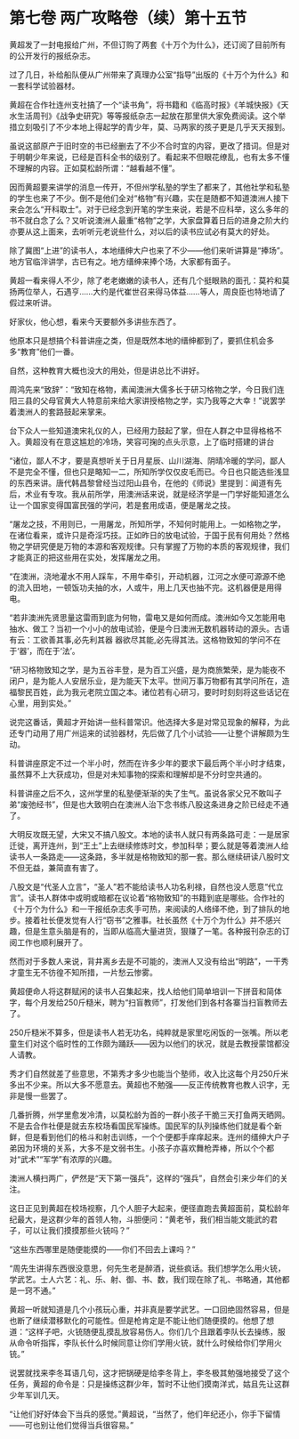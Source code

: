 # 第七卷 两广攻略卷（续）第十五节

黄超发了一封电报给广州，不但订购了两套《十万个为什么》，还订阅了目前所有的公开发行的报纸杂志。
 
过了几日，补给船队便从广州带来了真理办公室“指导”出版的《十万个为什么》和一套科学试验器材。
 
黄超在合作社连州支社搞了一个“读书角”，将书籍和《临高时报》《羊城快报》《天水生活周刊》《战争史研究》等等报纸杂志一起放在那里供大家免费阅读。这个举措立刻吸引了不少本地上得起学的青少年，莫、马两家的孩子更是几乎天天报到。
 
虽说这部原产于旧时空的书已经删去了不少不合时宜的内容，更改了措词。但是对于明朝少年来说，已经是百科全书的级别了。看起来不但眼花缭乱，也有太多不懂不理解的内容。正如莫松龄所谓：“越看越不懂”。
 
因而黄超要来讲学的消息一传开，不但州学私塾的学生了都来了，其他社学和私塾的学生也来了不少。倒不是他们全对“格物”有兴趣，实在是随都不知道澳洲人接下来会怎么“开科取士”。对于已经念到开笔的学生来说，若是不应科举，这么多年的书不就白念了么？又听说澳洲人最重“格物”之学，大家盘算着日后的进身之阶大约亦要从这上面来，去听听元老说些什么，对以后的读书应试必有莫大的好处。
 
除了冀图“上进”的读书人，本地缙绅大户也来了不少――他们来听讲算是“捧场”。地方官临泮讲学，古已有之。地方缙绅来捧个场，大家都有面子。
 
黄超一看来得人不少，除了老老嫩嫩的读书人，还有几个挺眼熟的面孔：莫衿和莫扬两位举人，石遇亨……大约是代崔世召来得马体益……等人，周良臣也特地请了假过来听讲。
 
好家伙，他心想，看来今天要额外多讲些东西了。
 
他原本只是想搞个科普讲座之类，但是既然本地的缙绅都到了，要抓住机会多多“教育”他们一番。
 
自然，这种教育大概也没大的用处，但是讲总比不讲好。
 
周鸿先来“致辞”：“致知在格物，素闻澳洲大儒多长于研习格物之学，今日我们连阳三县的父母官黄大人特意前来给大家讲授格物之学，实乃我等之大幸！”说罢学着澳洲人的套路鼓起来掌来。
 
台下众人一些知道澳宋礼仪的人，已经用力鼓起了掌，但在人群之中显得格格不入。黄超没有在意这尴尬的冷场，笑容可掬的点头示意，上了临时搭建的讲台
 
“诸位，鄙人不才，要是真想听关于日月星辰、山川湖海、阴晴冷暖的学问，鄙人不是完全不懂，但也只是略知一二，所知所学仅仅皮毛而已。今日也只能选些浅显的东西来讲。唐代韩昌黎曾经当过阳山县令，在他的《师说》里提到：闻道有先后，术业有专攻。我从前所学，用澳洲话来说，就是经济学是一门学好能知道怎么让一个国家变得国富民强的学问，若是套用成语，便是屠龙之技。
 
“屠龙之技，不用则已，一用屠龙，所知所学，不知何时能用上。一如格物之学，在诸位看来，或许只是奇淫巧技。正如昨日的放电试验，于国于民有何用处？然格物之学研究便是万物的本源和客观规律。只有掌握了万物的本质的客观规律，我们才能真正的把这些用在实处，发挥屠龙之用。
 
“在澳洲，浇地灌水不用人踩车，不用牛牵引，开动机器，江河之水便可源源不绝的流入田地，一顿饭功夫抽的水，人或牛，用上几天也抽不完。这机器便是用得电。
 
“若非澳洲先贤思量这雷雨到底为何物，雷电又是如何而成。澳洲如今又怎能用电抽水、做工？当初一个小小的放电试验，便是今日澳洲无数机器转动的源头。古语有云：工欲善其事,必先利其器 器欲尽其能,必先得其法。这格物致知的学问不在于‘器’，而在于‘法’。
 
“研习格物致知之学，是为五谷丰登，是为百工兴盛，是为商旅繁荣，是为能夜不闭户，是为能人人安居乐业，是为能天下太平。世间万事万物都有其学问所在，造福黎民百姓，此为我元老院立国之本。诸位若有心研习，要时时刻刻将这些话记在心里，用到实处。”
 
说完这番话，黄超才开始讲一些科普常识。他选择大多是对常见现象的解释，为此还专门动用了用广州运来的试验器材，先后做了几个小试验――让整个讲解颇为生动。
 
科普讲座原定不过一个半小时，然而在许多少年的要求下最后两个半小时才结束，虽然算不上大获成功，但是对未知事物的探索和理解却是不分时空共通的。
 
科普讲座之后不久，这州学里的私塾便渐渐的失了生气。虽说各家父兄不敢叫子弟“废弛经书”，但是也大致明白在澳洲人治下念书练八股这条进身之阶已经走不通了。
 
大明反攻既无望，大宋又不搞八股文。本地的读书人就只有两条路可走：一是居家迁徙，离开连州，到“王土”上去继续修炼时文，参加科举；要么就是等着澳洲人给读书人一条路走――这条路，多半就是格物致知的那一套。那么继续研读八股时文不但无益，兼简直有害了。
 
八股文是“代圣人立言”，“圣人”若不能给读书人功名利禄，自然也没人愿意“代立言”。读书人群体中或明或暗都在议论着“格物致知”的书籍到底是哪些。合作社的《十万个为什么》和一干报纸杂志炙手可热，来阅读的人络绎不绝，到了排队的地步。接着社长便发觉有人行“窃书”之雅事。社长虽然《十万个为什么》并不感兴趣，但是生意头脑是有的，当即从临高大量进货，狠赚了一笔。各种报刊杂志的订阅工作也顺利展开了。
 
然而对于多数人来说，背井离乡去是不可能的，澳洲人又没有给出“明路”，一干秀才童生无不彷徨不知所措，一片愁云惨雾。
 
黄超便命人将这群赋闲的读书人召集起来，找人给他们简单培训一下拼音和简体字，每个月发给250斤糙米，聘为“扫盲教师”，打发他们到各村各寨当扫盲教师去了。
 
250斤糙米不算多，但是读书人若无功名，纯粹就是家里吃闲饭的一张嘴。所以老童生们对这个临时性的工作颇为踊跃――因为以他们的状况，就是去教授蒙馆都没人请教。
 
秀才们自然就差了些意思，不第秀才多少也能当个塾师，收入比这每个月250斤米多出不少来。所以大多不愿意去。黄超也不勉强――反正传统教育也教人识字，无非是慢一些罢了。
 
几番折腾，州学里愈发冷清，以莫松龄为首的一群小孩子干脆三天打鱼两天晒网。不是去合作社便是就去东校场看国民军操练。国民军的队列操练他们就是看个新鲜，但是看到他们的格斗和射击训练，一个个便都手痒痒起来。连州的缙绅大户子弟因为环境的关系，大多不是文弱书生。小孩子亦喜欢舞枪弄棒，所以个个都对“武术”“军学”有浓厚的兴趣。
 
澳洲人横扫两广，俨然是“天下第一强兵”，这样的“强兵”，自然会引来少年们的关注。
 
这日正见到黄超在校场视察，几个人胆子大起来，便径直跑去黄超面前，莫松龄年纪最大，是这群少年的首领人物，斗胆便问：“黄老爷，我们相当能文能武的君子，可以让我们摸摸那些火铳吗？”
 
“这些东西哪里是随便能摸的――你们不回去上课吗？”
 
“周先生讲得东西很没意思，何先生老是醉酒，说些疯话。我们想学怎么用火铳，学武艺。士人六艺：礼、乐、射、御、书、数，我们现在除了礼、书略通，其他都是一窍不通。”
 
黄超一听就知道是几个小孩玩心重，并非真是要学武艺。一口回绝固然容易，但是也断了继续潜移默化的可能性。但是枪肯定是不能让他们随便摸的。他想了想道：“这样子吧，火铳随便乱摸乱放容易伤人。你们几个且跟着李队长去操练，服从命令听指挥，李队长什么时候同意让你们学用火铳，就什么时候给你们学用火铳。”
 
说罢就找来李冬耳语几句，这才把锅硬是给李冬背上，李冬极其勉强地接受了这个任务，黄超的命令是：只是操练这群少年，暂时不让他们摸南洋式，姑且先让这群少年军训几天。
 
“让他们好好体会下当兵的感觉。”黄超说，“当然了，他们年纪还小，你手下留情――可也别让他们觉得当兵很容易。”